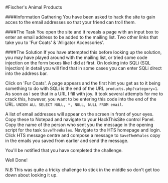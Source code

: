#Fischer's Animal Products

####Information Gathering
You have been asked to hack the site to gain acces to the email addresses so that your friend can troll them. 

####The Task
You open the site and it reveals a page with an input box to enter an email address to be added to the mailing list. Two other links that take you to 'Fur Coats' & 'Alligator Accessories'. 

####The Solution
If you have attempted this before looking up the solution, you may have played around with the mailing list, or tried some code injection on the form boxes like I did at first. On looking into SQLi (SQL Injection) in detail you will find that in some cases you can enter SQLi direct into the address bar. 

Click on 'Fur Coats'. A page appears and the first hint you get as to it being something to do with SQLi is the end of the URL `products.php?category=1`. As soon as I see that in a URL I fill with joy. It took several attempts for me to crack this, however, you want to be entering this code into the end of the URL. `UNION ALL SELECT NULL, *, NULL, NULL FROM email`.

A list of email addresses will appear on the screen in front of your eyes. Copy these to Notepad and navigate to your HackThisSite control Panel. Copy the name of the person who sent you the message in the opening script for the task `SaveTheWhales`. Navigate to the HTS homepage and login. Click HTS message centre and compose a message to `SaveTheWhales` copy in the emails you saved from earlier and send the message. 

You'll be notified that you have completed the challenge. 

Well Done!

N.B This was quite a tricky challenge to stick in the middle so don't get too down about looking it up. 
